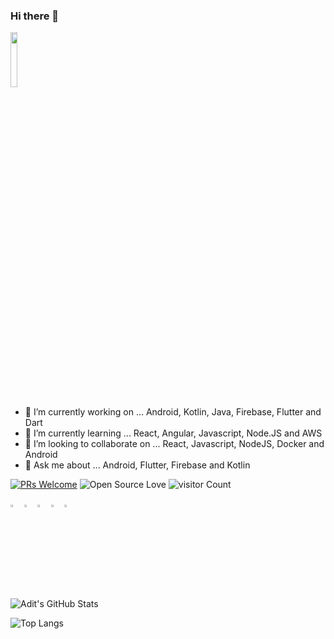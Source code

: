 ### Hi there 👋

<img src="https://api.accredible.com/v1/frontend/credential_website_embed_image/badge/22745804?key=d67e074995a2101694f96e68c6b33b77b85eb9ee27b43da33a8850bbcdce46b3" width="15%"/>

- 🔭 I’m currently working on ... Android, Kotlin, Java, Firebase, Flutter and Dart
- 🌱 I’m currently learning ... React, Angular, Javascript, Node.JS and AWS
- 👯 I’m looking to collaborate on ... React, Javascript, NodeJS, Docker and Android
- 💬 Ask me about ... Android, Flutter, Firebase and Kotlin

[![PRs Welcome](https://img.shields.io/badge/PRs-welcome-brightgreen.svg?style=flat&logo=github)](https://github.com/aditmodhvadia)  ![Open Source Love](https://badges.frapsoft.com/os/v2/open-source.svg?v=103) ![visitor Count](https://visitor-badge.laobi.icu/badge?page_id=aditmodhvadia.aditmodhvadia)


[<img src="https://img.icons8.com/color/48/000000/twitter.png" width="3.5%"/>](https://twitter.com/AditModhvadia)
[<img src="https://img.icons8.com/color/48/000000/linkedin.png" width="3.5%"/>](https://www.linkedin.com/in/adit-modhvadia/)
[<img src="https://img.icons8.com/windows/32/000000/resume-website.png" width="3.5%"/>](https://https://aditmodhvdia.github.io/)
[<img src="https://img.icons8.com/color/48/000000/medium.png" width="3.5%"/>](https://medium.com/@dev.aditmodhvadia)
<a href="mailto:dev.aditmodhvadia@gmail.com"> <img src="https://img.icons8.com/fluent/48/000000/gmail.png" width="3.5%"/> </a>



<img src="https://github-readme-stats.vercel.app/api?username=aditmodhvadia&show_icons=true&hide_border=true" alt="Adit's GitHub Stats">


![Top Langs](https://github-readme-stats.vercel.app/api/top-langs/?username=aditmodhvadia&show_icons=true)
